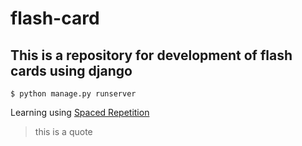 # flash-card
## This is a repository for development of flash cards using django
```
$ python manage.py runserver
```
Learning using [Spaced Repetition](https://e-student.org/spaced-repetition/)

> this is a quote
